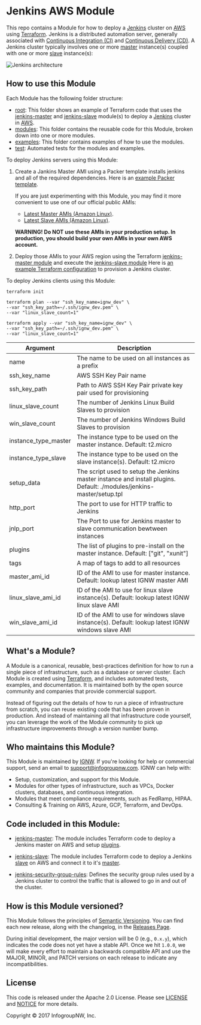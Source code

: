 # Jenkins AWS Module

This repo contains a Module for how to deploy a [Jenkins](https://jenkins.io/) cluster on 
[AWS](https://aws.amazon.com/) using [Terraform](https://www.terraform.io/). Jenkins is a distributed automation server, generally associated with [Continuous Integration (CI)](https://en.wikipedia.org/wiki/Continuous_integration) and [Continuous Delivery (CD)](https://en.wikipedia.org/wiki/Continuous_delivery).  A Jenkins cluster typically involves one
or more [master](https://wiki.jenkins.io/display/JENKINS/Distributed+builds) instance(s) coupled with one or more [slave](https://wiki.jenkins.io/display/JENKINS/Distributed+builds) instance(s):

![Jenkins architecture](https://github.com/ignw/terraform-aws-jenkins/blob/master/docs/architecture.png?raw=true)


## How to use this Module

Each Module has the following folder structure:

* [root](https://github.com/ignw/terraform-aws-jenkins/tree/master): This folder shows an example of Terraform code 
  that uses the [jenkins-master](https://github.com/ignw/terraform-aws-jenkins/tree/master/modules/jenkins-master) and
  [jenkins-slave](https://github.com/ignw/terraform-aws-jenkins/tree/master/modules/jenkins-slave) module(s) to 
  deploy a [Jenkins](https://www.jenkins.io/) cluster in [AWS](https://aws.amazon.com/).
* [modules](https://github.com/ignw/terraform-aws-jenkins/tree/master/modules): This folder contains the reusable code for this Module, broken down into one or more modules.
* [examples](https://github.com/ignw/terraform-aws-jenkins/tree/master/examples): This folder contains examples of how to use the modules.
* [test](https://github.com/ignw/terraform-aws-jenkins/tree/master/test): Automated tests for the modules and examples.

To deploy Jenkins servers using this Module:

1. Create a Jankins Master AMI using a Packer template installs jenkins and all of the required dependencies.
   Here is an [example Packer template](https://github.com/ignw/terraform-aws-jenkins/tree/master/examples/jenkins-ami#quick-start). 
   
   If you are just experimenting with this Module, you may find it more convenient to use one of our official public AMIs:   
   - [Latest Master AMIs (Amazon Linux)](https://github.com/ignw/terraform-aws-jenkins/tree/master/_docs/amazon-linux-ami-list.md).
   - [Latest Slave AMIs (Amazon Linux)](https://github.com/ignw/terraform-aws-jenkins/tree/master/_docs/amazon-linux-ami-list.md).
  
    **WARNING! Do NOT use these AMIs in your production setup. In production, you should build your own AMIs in your own 
    AWS account.**
   
2. Deploy those AMIs to your AWS region using the Terraform [jenkins-master module](https://github.com/ignw/terraform-aws-jenkins/tree/master/modules/jenkins-master) 
   and execute the [jenkins-slave module](https://github.com/ignw/terraform-aws-jenkins/tree/master/modules/jenkins-slave)  Here is [an example Terraform 
   configuration](https://github.com/ignw/terraform-aws-jenkins/tree/master/MAIN.md#quick-start) to provision a Jenkins cluster.

To deploy Jenkins clients using this Module:
 
```
terraform init

terraform plan --var "ssh_key_name=ignw_dev" \
--var "ssh_key_path=~/.ssh/ignw_dev.pem" \
--var "linux_slave_count=1"

terraform apply --var "ssh_key_name=ignw_dev" \
--var "ssh_key_path=~/.ssh/ignw_dev.pem" \
--var "linux_slave_count=1"
```
Argument | Description
--- | ---
name | The name to be used on all instances as a prefix
ssh_key_name | AWS SSH Key Pair name
ssh_key_path | Path to AWS SSH Key Pair private key pair used for provisioning
linux_slave_count | The number of Jenkins Linux Build Slaves to provision
win_slave_count | The number of Jenkins Windows Build Slaves to provision
instance_type_master | The instance type to be used on the master instance. Default: t2.micro
instance_type_slave | The instance type to be used on the slave instance(s). Default: t2.micro
setup_data | The script used to setup the Jenkins master instance and install plugins.  Default: ./modules/jenkins-master/setup.tpl 
http_port | The port to use for HTTP traffic to Jenkins
jnlp_port | The Port to use for Jenkins master to slave communication bewtween instances
plugins | The list of plugins to pre-install on the master instance. Default: ["git", "xunit"]
tags | A map of tags to add to all resources
master_ami_id | ID of the AMI to use for master instance. Default: lookup latest IGNW master AMI
linux_slave_ami_id | ID of the AMI to use for linux slave instance(s). Default: lookup latest IGNW linux slave AMI
win_slave_ami_id | ID of the AMI to use for windows slave instance(s). Default: lookup latest IGNW windows slave AMI

## What's a Module?

A Module is a canonical, reusable, best-practices definition for how to run a single piece of infrastructure, such 
as a database or server cluster. Each Module is created using [Terraform](https://www.terraform.io/), and
includes automated tests, examples, and documentation. It is maintained both by the open source community and 
companies that provide commercial support. 

Instead of figuring out the details of how to run a piece of infrastructure from scratch, you can reuse 
existing code that has been proven in production. And instead of maintaining all that infrastructure code yourself, 
you can leverage the work of the Module community to pick up infrastructure improvements through
a version number bump.
 
 
 
## Who maintains this Module?

This Module is maintained by [IGNW](http://www.ignw.io/). If you're looking for help or commercial 
support, send an email to [support@infogroupnw.com](mailto:support@infogroupnw.com?Subject=Jenkins%20Module). 
IGNW can help with:

* Setup, customization, and support for this Module.
* Modules for other types of infrastructure, such as VPCs, Docker clusters, databases, and continuous integration.
* Modules that meet compliance requirements, such as FedRamp, HIPAA.
* Consulting & Training on AWS, Azure, GCP, Terraform, and DevOps.



## Code included in this Module:

* [jenkins-master](https://github.com/ignw/terraform-aws-jenkins/tree/master/modules/jenkins-master): The module includes Terraform code to deploy a Jenkins master on AWS and setup [plugins](https://plugins.jenkins.io).
  
* [jenkins-slave](https://github.com/ignw/terraform-aws-jenkins/tree/master/modules/jenkins-slave): The module includes Terraform code to deploy a Jenkins [slave](https://wiki.jenkins.io/display/JENKINS/Distributed+builds) on AWS and connect it to it's [master](https://wiki.jenkins.io/display/JENKINS/Distributed+builds). 

* [jenkins-security-group-rules](https://github.com/ignw/terraform-aws-jenkins/tree/master/modules/jenkins-security-group-rules): Defines the security group rules used by a 
  Jenkins cluster to control the traffic that is allowed to go in and out of the cluster.


## How is this Module versioned?

This Module follows the principles of [Semantic Versioning](http://semver.org/). You can find each new release, 
along with the changelog, in the [Releases Page](../../releases). 

During initial development, the major version will be 0 (e.g., `0.x.y`), which indicates the code does not yet have a 
stable API. Once we hit `1.0.0`, we will make every effort to maintain a backwards compatible API and use the MAJOR, 
MINOR, and PATCH versions on each release to indicate any incompatibilities. 



## License

This code is released under the Apache 2.0 License. Please see [LICENSE](https://github.com/ignw/terraform-aws-jenkins/tree/master/LICENSE) and [NOTICE](https://github.com/ignw/terraform-aws-jenkins/tree/master/NOTICE) for more 
details.

Copyright &copy; 2017 InfogroupNW, Inc.